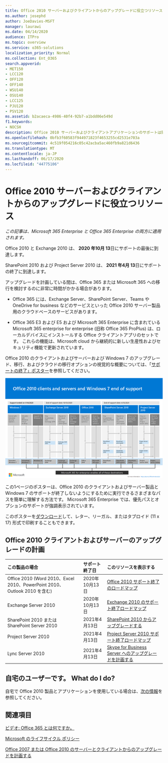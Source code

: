 ```yaml
---
title: Office 2010 サーバーおよびクライアントからのアップグレードに役立つリソース
ms.author: josephd
author: JoeDavies-MSFT
manager: laurawi
ms.date: 04/14/2020
audience: ITPro
ms.topic: overview
ms.service: o365-solutions
localization_priority: Normal
ms.collection: Ent_O365
search.appverid:
- MET150
- LCC120
- OFF120
- OFF140
- WSU140
- OSU140
- LCC125
- PJU120
- PSV120
ms.assetid: b2acaeca-4986-40f4-92b7-a1bdd06e549d
f1.keywords:
- NOCSH
description: Office 2010 サーバーおよびクライアントアプリケーションのサポートは間もなく終了し、カスタムサポート契約は利用できません。 今すぐアップグレードの計画を開始するには、この記事をご利用ください。
ms.openlocfilehash: 0bfb3f60583f944971823f4653255cd2531e703a
ms.sourcegitcommit: 4c519f054216c05c42acba5ac460fb9a821d6436
ms.translationtype: MT
ms.contentlocale: ja-JP
ms.lasthandoff: 06/17/2020
ms.locfileid: "44775106"
---
```

# <a name="resources-to-help-you-upgrade-from-office-2010-servers-and-clients"></a>Office 2010 サーバーおよびクライアントからのアップグレードに役立つリソース

*この記事は、Microsoft 365 Enterprise と Office 365 Enterprise の両方に適用されます。*

Office 2010 と Exchange 2010 は、 **2020 年10月 13**日にサポートの最後に到達します。 

SharePoint 2010 および Project Server 2010 は、 **2021 年4月 13**日にサポートの終了に到達します。

アップグレードを計画している間は、Office 365 または Microsoft 365 への移行を検討するのに非常に時間がかかる場合があります。 

- Office 365 には、Exchange Server、SharePoint Server、Teams や OneDrive for business などのサービスといった Office 2010 サーバー製品用のクラウドベースのサービスがあります。 

- Office 365 E3 および E5 および Microsoft 365 Enterprise に含まれている Microsoft 365 enterprise for enterprise (旧称 Office 365 ProPlus) は、ローカルデバイスにインストールする Office クライアントアプリのセットです。 これらの機能は、Microsoft cloud から継続的に新しい生産性およびセキュリティ機能で更新されています。

Office 2010 のクライアントおよびサーバーおよび Windows 7 のアップグレード、移行、およびクラウドの移行オプションの視覚的な概要については、「[サポートの終了」ポスター](./media/upgrade-from-office-2010-servers-and-products/Office2010Windows7EndOfSupport.pdf)を参照してください。

[![Office 2010 クライアントおよびサーバー サポート終了についての画像、 Windows 7 のポスター](./media/upgrade-from-office-2010-servers-and-products/office2010-windows7-end-of-support.png)](./media/upgrade-from-office-2010-servers-and-products/Office2010Windows7EndOfSupport.pdf)

この1ページのポスターは、Office 2010 のクライアントおよびサーバー製品と Windows 7 のサポートが終了しないようにするために実行できるさまざまなパスを簡単に理解する方法です。 Microsoft 365 Enterprise では、優先パスとオプションのサポートが強調表示されています。

このポスターを[ダウンロード](https://github.com/MicrosoftDocs/microsoft-365-docs/raw/public/microsoft-365/media/migration-microsoft-365-enterprise-workload/Office2010Windows7EndOfSupport.pdf)して、レター、リーガル、またはタブロイド (11 x 17) 形式で印刷することもできます。
      
## <a name="office-2010-client-and-server-upgrade-planning"></a>Office 2010 クライアントおよびサーバーのアップグレードの計画
  
|**この製品の場合**|**サポート終了日**|**このリソースを表示する**|
|:-----|:-----|:-----|
|Office 2010 (Word 2010、Excel 2010、PowerPoint 2010、Outlook 2010 を含む)  <br/> | 2020年10月13日 |[Office 2010 サポート終了のロードマップ](https://docs.microsoft.com/DeployOffice/office-2010-end-support-roadmap) <br/> |
|Exchange Server 2010  <br/> | 2020年10月13日  |[Exchange 2010 のサポート終了ロードマップ](exchange-2010-end-of-support.md) <br/> |
|SharePoint 2010 または SharePoint Server 2010  <br/> | 2021年4月13日 |[SharePoint 2010 からアップグレードする](upgrade-from-sharepoint-2010.md) <br/> |
|Project Server 2010 <br/> | 2021年4月13日 | [Project Server 2010 サポート終了ロードマップ](project-server-2010-end-of-support.md) <br/> |
|Lync Server 2010 <br/> | 2021年4月13日 | [Skype for Business Server へのアップグレードを計画する](https://docs.microsoft.com/skypeforbusiness/plan-your-deployment/upgrade) <br/> |
    
## <a name="im-a-home-user-what-do-i-do"></a>自宅のユーザーです。 What do I do?

自宅で Office 2010 製品とアプリケーションを使用している場合は、[次の情報](plan-upgrade-previous-versions-office.md#im-a-home-user-what-do-i-do)を参照してください。

## <a name="related-topics"></a>関連項目

[ビデオ: Office 365 とは何ですか。](https://support.office.com/article/847caf12-2589-452c-8aca-1c009797678b.aspx)
  
[Microsoft のライフサイクル ポリシー](https://go.microsoft.com/fwlink/?linkid=865200)

[Office 2007 または Office 2010 のサーバーとクライアントからのアップグレードを計画する](plan-upgrade-previous-versions-office.md)

